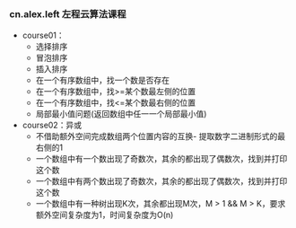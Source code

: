 ### cn.alex.left 左程云算法课程

- course01：
  - 选择排序
  - 冒泡排序
  - 插入排序
  - 在一个有序数组中，找一个数是否存在
  - 在一个有序数组中，找>=某个数最左侧的位置
  - 在一个有序数组中，找<=某个数最右侧的位置
  - 局部最小值问题(返回数组中任一一个局部最小值)
- course02：异或
  - 不借助额外空间完成数组两个位置内容的互换- 提取数字二进制形式的最右侧的1
  - 一个数组中有一个数出现了奇数次，其余的都出现了偶数次，找到并打印这个数
  - 一个数组中有两个数出现了奇数次，其余的都出现了偶数次，找到并打印这个数
  - 一个数组中有一种树出现K次，其余都出现M次，M > 1 && M > K，要求额外空间复杂度为1，时间复杂度为O(n)